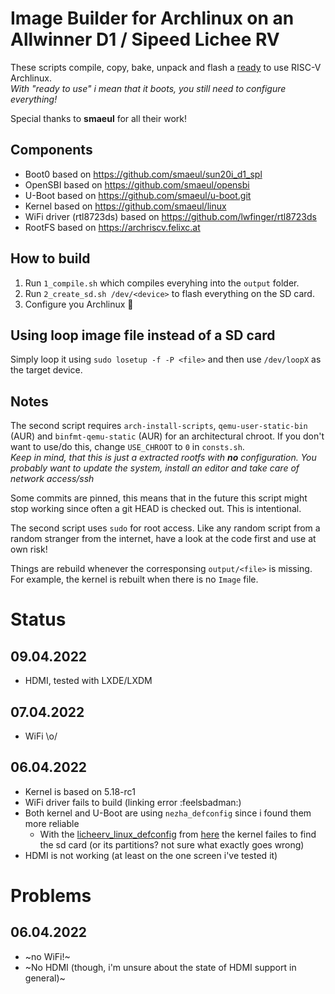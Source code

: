 # Image Builder for Archlinux on an Allwinner D1 / Sipeed Lichee RV
These scripts compile, copy, bake, unpack and flash a [ready](https://wiki.archlinux.org/title/installation_guide#Configure_the_system) to use RISC-V Archlinux.  
*With "ready to use" i mean that it boots, you still need to configure everything!*

Special thanks to **smaeul** for all their work!

## Components
- Boot0 based on https://github.com/smaeul/sun20i_d1_spl
- OpenSBI based on https://github.com/smaeul/opensbi
- U-Boot based on https://github.com/smaeul/u-boot.git
- Kernel based on https://github.com/smaeul/linux
- WiFi driver (rtl8723ds) based on https://github.com/lwfinger/rtl8723ds
- RootFS based on https://archriscv.felixc.at

## How to build
1. Run `1_compile.sh` which compiles everyhing into the `output` folder.
1. Run `2_create_sd.sh /dev/<device>` to flash everything on the SD card.
1. Configure you Archlinux :rocket:

## Using loop image file instead of a SD card
Simply loop it using `sudo losetup -f -P <file>` and then use `/dev/loopX` as the target device.

## Notes
The second script requires `arch-install-scripts`, `qemu-user-static-bin` (AUR) and `binfmt-qemu-static` (AUR) for an architectural chroot.
If you don't want to use/do this, change `USE_CHROOT` to `0` in `consts.sh`.  
*Keep in mind, that this is just a extracted rootfs with **no** configuration. You probably want to update the system, install an editor and take care of network access/ssh*

Some commits are pinned, this means that in the future this script might stop working since often a git HEAD is checked out. This is intentional.

The second script uses `sudo` for root access. Like any random script from a random stranger from the internet, have a look at the code first and use at own risk!

Things are rebuild whenever the corresponsing `output/<file>` is missing. For example, the kernel is rebuilt when there is no `Image` file.

# Status
## 09.04.2022
- HDMI, tested with LXDE/LXDM
## 07.04.2022
- WiFi \o/
## 06.04.2022
- Kernel is based on 5.18-rc1
- WiFi driver fails to build (linking error :feelsbadman:)
- Both kernel and U-Boot are using `nezha_defconfig` since i found them more reliable
    - With the [licheerv_linux_defconfig](https://andreas.welcomes-you.com/media/files/licheerv_linux_defconfig) from [here](https://andreas.welcomes-you.com/boot-sw-debian-risc-v-lichee-rv/) the kernel failes to find the sd card (or its partitions? not sure what exactly goes wrong)
- HDMI is not working (at least on the one screen i've tested it)


# Problems
## 06.04.2022
- ~no WiFi!~
- ~No HDMI (though, i'm unsure about the state of HDMI support in general)~
